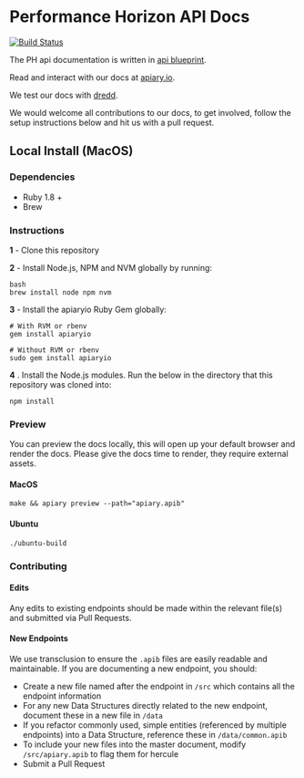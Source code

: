 # Performance Horizon API Docs

[![Build Status](https://travis-ci.org/PerformanceHorizonGroup/apidocs.svg?branch=master)](https://travis-ci.org/PerformanceHorizonGroup/apidocs)

The PH api documentation is written in [api blueprint](https://apiblueprint.org/).

Read and interact with our docs at [apiary.io](http://docs.performancehorizon.apiary.io/).

We test our docs with [dredd](http://dredd.readthedocs.io/en/latest/).

We would welcome all contributions to our docs, to get involved, follow the setup
instructions below and hit us with a pull request.

## Local Install (MacOS)

### Dependencies 

* Ruby 1.8 +
* Brew

### Instructions

**1** - Clone this repository

**2** - Install Node.js, NPM and NVM globally by running:

```
bash
brew install node npm nvm
```

**3**  - Install the apiaryio Ruby Gem globally:
```
# With RVM or rbenv
gem install apiaryio

# Without RVM or rbenv
sudo gem install apiaryio
```

**4** . Install the Node.js modules. Run the below in the directory that this repository was cloned into:
```
npm install
```

### Preview
You can preview the docs locally, this will open up your default browser and
render the docs. Please give the docs time to render, they require external assets.

#### MacOS
```
make && apiary preview --path="apiary.apib"
````

#### Ubuntu
```
./ubuntu-build
````

### Contributing

#### Edits
Any edits to existing endpoints should be made within the relevant file(s) and submitted via Pull Requests.

#### New Endpoints
We use transclusion to ensure the `.apib` files are easily readable and maintainable. If you are 
documenting a new endpoint, you should:
 
* Create a new file named after the endpoint in `/src` which contains all the endpoint information
* For any new Data Structures directly related to the new endpoint, document these in a new file in `/data`
* If you refactor commonly used, simple entities (referenced by multiple endpoints) into a Data Structure,
reference these in `/data/common.apib`
* To include your new files into the master document, modify `/src/apiary.apib` to flag them for hercule
* Submit a Pull Request
